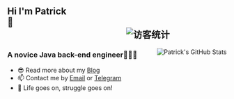 ## Hi I'm Patrick 👋&emsp;&emsp;&emsp;&emsp;&emsp;&emsp;&emsp;&emsp;&emsp;&emsp;&emsp;&emsp;&emsp;&emsp;&emsp;&emsp;&emsp;&emsp;&emsp;&emsp;&emsp;&emsp;&emsp;&emsp;&emsp;&emsp;&emsp;&emsp;&emsp;&emsp;&emsp;&emsp;&emsp;&emsp;&emsp;&emsp;<img src="https://visitor-badge.glitch.me/badge?page_id=patrick12138" alt="访客统计" />

<img style="max-width: 450px" align="right" src="https://github-readme-stats.vercel.app/api?username=patrick12138&show_icons=true&theme=buefy&include_all_commits=true&hide=contribs,issues" alt="Patrick's GitHub Stats"/>

### A novice Java back-end engineer👨🏻‍💻 

- 😎 Read more about my [Blog](https://patrick12138.notion.site/patrick12138/Patrick-s-Blogs-4028349bc14c4c5ea98e05db2dd85980)
- 📫 Contact me by [Email](mailto:xuanweihao@foxmail.com) or [Telegram](https://t.me/Patrick12138)
- 💪 Life goes on, struggle goes on!
